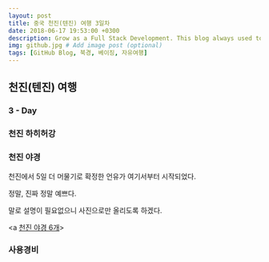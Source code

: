 ```yaml
---
layout: post
title: 중국 천진(텐진) 여행 3일차
date: 2018-06-17 19:53:00 +0300
description: Grow as a Full Stack Development. This blog always used to keep learning knowledge.
img: github.jpg # Add image post (optional)
tags: [GitHub Blog, 북경, 베이징, 자유여행]
---
```


## 천진(텐진) 여행

### **3 - Day**

  
### **천진 하히허강**

### **천진 야경**

  천진에서 5일 더 머물기로 확정한 언유가 여기서부터 시작되었다.

  정말, 진짜 정말 예쁘다.

  말로 설명이 필요없으니 사진으로만 올리도록 하겠다.

  <a [천진 야경 6개](http://link)>

### **사용경비**

